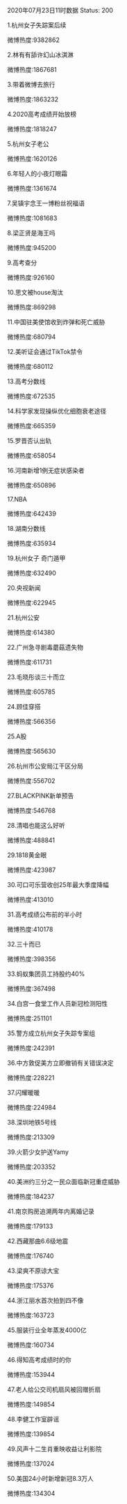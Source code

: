 2020年07月23日11时数据
Status: 200

1.杭州女子失踪案后续

微博热度:9382862

2.林有有舔许幻山冰淇淋

微博热度:1867681

3.带着微博去旅行

微博热度:1863232

4.2020高考成绩开始放榜

微博热度:1818247

5.杭州女子老公

微博热度:1620126

6.年轻人的小夜灯眼霜

微博热度:1361674

7.吴镇宇念王一博粉丝祝福语

微博热度:1081683

8.梁正贤是海王吗

微博热度:945200

9.高考查分

微博热度:926160

10.思文被house淘汰

微博热度:869298

11.中国驻美使馆收到炸弹和死亡威胁

微博热度:680794

12.美听证会通过TikTok禁令

微博热度:680112

13.高考分数线

微博热度:672535

14.科学家发现操纵优化细胞衰老途径

微博热度:665359

15.罗晋否认出轨

微博热度:658054

16.河南新增1例无症状感染者

微博热度:650896

17.NBA

微博热度:642439

18.湖南分数线

微博热度:635934

19.杭州女子 奇门遁甲

微博热度:632490

20.央视新闻

微博热度:622945

21.杭州公安

微博热度:614380

22.广州急寻剧毒蘑菇遗失物

微博热度:611731

23.毛晓彤谈三十而立

微博热度:605785

24.顾佳穿搭

微博热度:566356

25.A股

微博热度:565630

26.杭州市公安局江干区分局

微博热度:556702

27.BLACKPINK新单预告

微博热度:546768

28.清唱也能这么好听

微博热度:488841

29.1818黄金眼

微博热度:423987

30.可口可乐营收创25年最大季度降幅

微博热度:413010

31.高考成绩公布前的半小时

微博热度:410178

32.三十而已

微博热度:398356

33.蚂蚁集团员工持股约40%

微博热度:367498

34.白宫一食堂工作人员新冠检测阳性

微博热度:251101

35.警方成立杭州女子失踪专案组

微博热度:242391

36.中方敦促美方立即撤销有关错误决定

微博热度:228221

37.闪耀暖暖

微博热度:224984

38.深圳地铁5号线

微博热度:213309

39.火箭少女护送Yamy

微博热度:203352

40.美洲约三分之一民众面临新冠重症威胁

微博热度:184237

41.南京购房追溯两年内离婚记录

微博热度:179133

42.西藏那曲6.6级地震

微博热度:176740

43.梁爽不原谅大宝

微博热度:175376

44.浙江丽水首次拍到四不像

微博热度:163723

45.服装行业全年蒸发4000亿

微博热度:160734

46.得知高考成绩时的你

微博热度:153944

47.老人给公交司机扇风被回赠折扇

微博热度:149854

48.李健工作室辟谣

微博热度:139854

49.风声十二生肖重映收益让利影院

微博热度:137024

50.美国24小时新增新冠8.3万人

微博热度:134304


